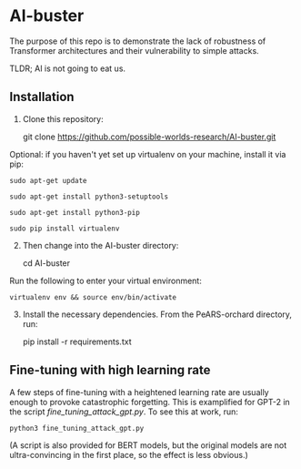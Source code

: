 # AI-buster

The purpose of this repo is to demonstrate the lack of robustness of Transformer architectures and their vulnerability to simple attacks.

TLDR; AI is not going to eat us. 

## Installation

1. Clone this repository:

    git clone https://github.com/possible-worlds-research/AI-buster.git

Optional: if you haven't yet set up virtualenv on your machine, install it via pip:

    sudo apt-get update

    sudo apt-get install python3-setuptools

    sudo apt-get install python3-pip

    sudo pip install virtualenv

2. Then change into the AI-buster directory:

    cd AI-buster

Run the following to enter your virtual environment:

    virtualenv env && source env/bin/activate


3. Install the necessary dependencies. From the PeARS-orchard directory, run:

    pip install -r requirements.txt



## Fine-tuning with high learning rate

A few steps of fine-tuning with a heightened learning rate are usually enough to provoke catastrophic forgetting. This is examplified for GPT-2 in the script *fine_tuning_attack_gpt.py*. To see this at work, run:

    python3 fine_tuning_attack_gpt.py

(A script is also provided for BERT models, but the original models are not ultra-convincing in the first place, so the effect is less obvious.)

